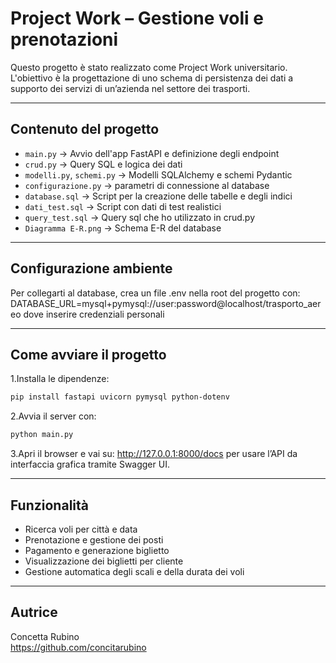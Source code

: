 # Project Work – Gestione voli e prenotazioni

Questo progetto è stato realizzato come Project Work universitario.  
L'obiettivo è la progettazione di uno schema di persistenza dei dati a supporto dei servizi di un’azienda nel settore dei trasporti.

---

## Contenuto del progetto

- `main.py` → Avvio dell'app FastAPI e definizione degli endpoint
- `crud.py` → Query SQL e logica dei dati
- `modelli.py`, `schemi.py` → Modelli SQLAlchemy e schemi Pydantic
- `configurazione.py` → parametri di connessione al database
- `database.sql` → Script per la creazione delle tabelle e degli indici
- `dati_test.sql` → Script con dati di test realistici
- `query_test.sql` → Query sql che ho utilizzato in crud.py
- `Diagramma E-R.png` → Schema E-R del database

---

## Configurazione ambiente
Per collegarti al database, crea un file .env nella root del progetto con:
DATABASE_URL=mysql+pymysql://user:password@localhost/trasporto_aereo
dove inserire credenziali personali

---

## Come avviare il progetto

1.Installa le dipendenze:
```bash
pip install fastapi uvicorn pymysql python-dotenv
```
2.Avvia il server con:
```bash
python main.py
```
3.Apri il browser e vai su:
http://127.0.0.1:8000/docs
per usare l’API da interfaccia grafica tramite Swagger UI.

---

## Funzionalità

- Ricerca voli per città e data
- Prenotazione e gestione dei posti
- Pagamento e generazione biglietto
- Visualizzazione dei biglietti per cliente
- Gestione automatica degli scali e della durata dei voli

---

## Autrice

Concetta Rubino  
https://github.com/concitarubino

